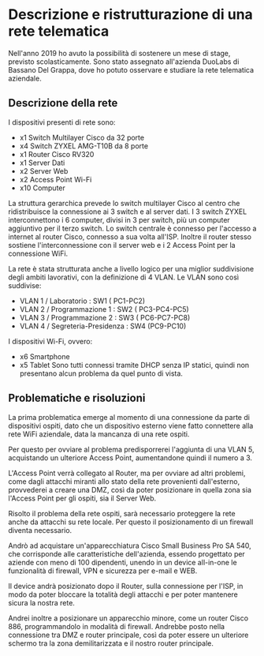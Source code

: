# Descrizione e ristrutturazione di una rete telematica

Nell'anno 2019 ho avuto la possibilità di sostenere un mese di stage, previsto scolasticamente. 
Sono stato assegnato all'azienda DuoLabs di Bassano Del Grappa, dove ho potuto osservare e studiare la rete telematica aziendale.

## Descrizione della rete
I dispositivi presenti di rete sono:
- x1 Switch Multilayer Cisco da 32 porte
- x4 Switch ZYXEL AMG-T10B da 8 porte
- x1 Router Cisco RV320
- x1 Server Dati
- x2 Server Web
- x2 Access Point Wi-Fi
- x10 Computer

La struttura gerarchica prevede lo switch multilayer Cisco al centro che ridistribuisce la connessione ai 3 switch e al server dati.
I 3 switch ZYXEL interconnettono i 6 computer, divisi in 3 per switch, più un computer aggiuntivo per il terzo switch.
Lo switch centrale è connesso per l'accesso a internet al router Cisco, connesso a sua volta all'ISP. Inoltre il router stesso sostiene l'interconnessione con il server web e i 2 Access Point per la connessione WiFi.

La rete è stata strutturata anche a livello logico per una miglior suddivisione degli ambiti lavorativi, con la definizione di 4 VLAN.
Le VLAN sono così suddivise:
- VLAN 1 / Laboratorio : SW1 ( PC1-PC2)
- VLAN 2 / Programmazione 1 : SW2 ( PC3-PC4-PC5)
- VLAN 3 / Programmazione 2 : SW3 ( PC6-PC7-PC8)
- VLAN 4 / Segreteria-Presidenza : SW4 (PC9-PC10)

I dispositivi Wi-Fi, ovvero:
- x6 Smartphone
- x5 Tablet
Sono tutti connessi tramite DHCP senza IP statici, quindi non presentano alcun problema da quel punto di vista.

## Problematiche e risoluzioni
La prima problematica emerge al momento di una connessione da parte di dispositivi ospiti, dato che un dispositivo esterno viene fatto connettere alla rete WiFi aziendale, data la mancanza di una rete ospiti.

Per questo per ovviare al problema predisporrerei l'aggiunta di una VLAN 5, acquistando un ulteriore Access Point, aumentandone quindi il numero a 3. 

L'Access Point verrà collegato al Router, ma per ovviare ad altri problemi, come dagli attacchi miranti allo stato della rete provenienti dall'esterno, provvederei a creare una DMZ, così da poter posizionare in quella zona sia l'Access Point per gli ospiti, sia il Server Web.


Risolto il problema della rete ospiti, sarà necessario proteggere la rete anche da attacchi su rete locale. 
Per questo il posizionamento di un firewall diventa necessario.

Andrò ad acquistare un'apparecchiatura Cisco Small Business Pro SA 540, che corrisponde alle caratteristiche dell'azienda, essendo progettato per aziende con meno di 100 dipendenti, unendo in un device all-in-one le funzionalità di firewall, VPN e sicurezza per e-mail e WEB.

Il device andrà posizionato dopo il Router, sulla connessione per l'ISP, in modo da poter bloccare la totalità degli attacchi e per poter mantenere sicura la nostra rete.

Andrei inoltre a posizionare un apparecchio minore, come un router Cisco 886, 
programmandolo in modalità di firewall. Andrebbe posto nella connessione tra DMZ e router principale, così da poter essere un ulteriore schermo tra la zona demilitarizzata e il nostro router principale.


<!--stackedit_data:
eyJoaXN0b3J5IjpbLTIwNjM2ODcwNTYsLTEyNjQ5NDc2MTQsMT
gyNzQ3OTYyNSwtMTkzMTc3MTA2MSwtMTIzOTUxMDQ3MywxNzY4
MzI5MzQ4LDEzMTM4NjM2MjMsLTE4ODg3MTk5MjIsLTE5NTEwOT
U0NTAsLTE0MTQ4NDc3NTYsMjA5MTIzMDEyOSwtMjA4ODc0NjYx
Ml19
-->